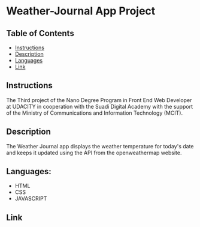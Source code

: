 # Weather-Journal App Project

## Table of Contents

* [Instructions](#instructions)
* [Description](#description)
* [Languages](#languages)
* [Link](#link)


## Instructions
The Third project of the Nano Degree Program in Front End Web Developer at UDACITY in cooperation with the Suadi Digital Academy with the support of the Ministry of Communications and Information Technology (MCIT).

## Description 
The Weather Journal app displays the weather temperature for today's date and keeps it updated using the API from the openweathermap website.

## Languages:
* HTML
* CSS
* JAVASCRIPT

## Link
